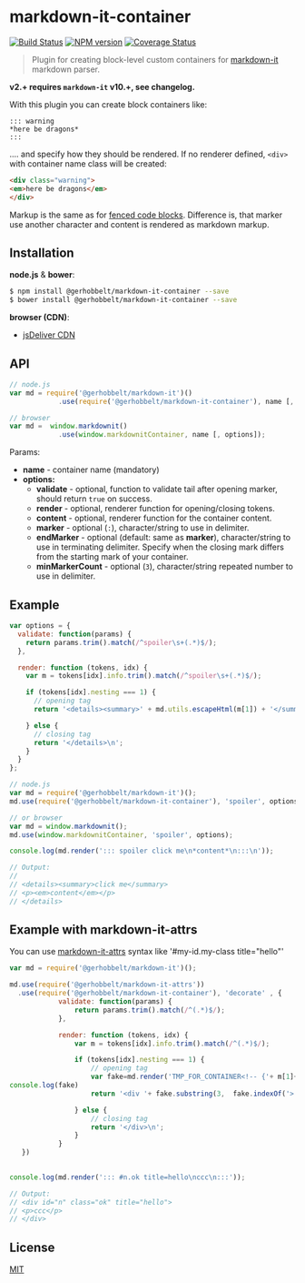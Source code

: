 # markdown-it-container

[![Build Status](https://img.shields.io/travis/GerHobbelt/markdown-it-container/master.svg?style=flat)](https://travis-ci.org/GerHobbelt/markdown-it-container)
[![NPM version](https://img.shields.io/npm/v/@gerhobbelt/markdown-it-container.svg?style=flat)](https://www.npmjs.org/package/@gerhobbelt/markdown-it-container)
[![Coverage Status](https://img.shields.io/coveralls/GerHobbbelt/markdown-it-container/master.svg?style=flat)](https://coveralls.io/r/GerHobbelt/markdown-it-container?branch=master)

> Plugin for creating block-level custom containers for [markdown-it](https://github.com/markdown-it/markdown-it) markdown parser.

__v2.+ requires `markdown-it` v10.+, see changelog.__

With this plugin you can create block containers like:

```
::: warning
*here be dragons*
:::
```

.... and specify how they should be rendered. If no renderer defined, `<div>` with
container name class will be created:

```html
<div class="warning">
<em>here be dragons</em>
</div>
```

Markup is the same as for [fenced code blocks](http://spec.commonmark.org/0.18/#fenced-code-blocks).
Difference is, that marker use another character and content is rendered as markdown markup.


## Installation

**node.js** & **bower**:

```bash
$ npm install @gerhobbelt/markdown-it-container --save
$ bower install @gerhobbelt/markdown-it-container --save
```

**browser (CDN)**:

* [jsDeliver CDN](https://www.jsdelivr.com/package/npm/markdown-it-container)

## API

```js
// node.js
var md = require('@gerhobbelt/markdown-it')()
            .use(require('@gerhobbelt/markdown-it-container'), name [, options]);

// browser
var md =  window.markdownit()
            .use(window.markdownitContainer, name [, options]);
```

Params:

- __name__ - container name (mandatory)
- __options:__
   - __validate__ - optional, function to validate tail after opening marker, should
     return `true` on success.
   - __render__ - optional, renderer function for opening/closing tokens.
   - __content__ - optional, renderer function for the container content.
   - __marker__ - optional (`:`), character/string to use in delimiter.
   - __endMarker__ - optional (default: same as __marker__), character/string to use in terminating delimiter. Specify when the closing mark differs from the starting mark of your container.
   - __minMarkerCount__ - optional (`3`), character/string repeated number to use in delimiter.


## Example

```js
var options = {
  validate: function(params) {
    return params.trim().match(/^spoiler\s+(.*)$/);
  },

  render: function (tokens, idx) {
    var m = tokens[idx].info.trim().match(/^spoiler\s+(.*)$/);

    if (tokens[idx].nesting === 1) {
      // opening tag
      return '<details><summary>' + md.utils.escapeHtml(m[1]) + '</summary>\n';

    } else {
      // closing tag
      return '</details>\n';
    }
  }
};

// node.js
var md = require('@gerhobbelt/markdown-it')();
md.use(require('@gerhobbelt/markdown-it-container'), 'spoiler', options);

// or browser
var md = window.markdownit();
md.use(window.markdownitContainer, 'spoiler', options);

console.log(md.render('::: spoiler click me\n*content*\n:::\n'));

// Output:
//
// <details><summary>click me</summary>
// <p><em>content</em></p>
// </details>
```

## Example with markdown-it-attrs

You can use [markdown-it-attrs](https://github.com/rstacruz/markdown-it-attrs) syntax like '#my-id.my-class title="hello"'

```js
var md = require('@gerhobbelt/markdown-it')();

md.use(require('@gerhobbelt/markdown-it-attrs'))
  .use(require('@gerhobbelt/markdown-it-container'), 'decorate' , {
            validate: function(params) {
                return params.trim().match(/^(.*)$/);
            },

            render: function (tokens, idx) {
                var m = tokens[idx].info.trim().match(/^(.*)$/);

                if (tokens[idx].nesting === 1) {
                    // opening tag
                    var fake=md.render('TMP_FOR_CONTAINER<!-- {'+ m[1]+'} -->')
console.log(fake)
                    return '<div '+ fake.substring(3,  fake.indexOf('>'))+'>\n';

                } else {
                    // closing tag
                    return '</div>\n';
                }
            }
   })
  

console.log(md.render('::: #n.ok title=hello\nccc\n:::'));

// Output:
// <div id="n" class="ok" title="hello">
// <p>ccc</p>
// </div>

```

## License

[MIT](https://github.com/GerHobbelt/markdown-it-container/LICENSE)
